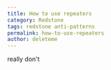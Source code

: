 ```yaml
---
title: How to use repeaters
category: Redstone
tags: redstone anti-patterns
permalink: how-to-use-repeaters
author: deleteme
---
```


really don't
